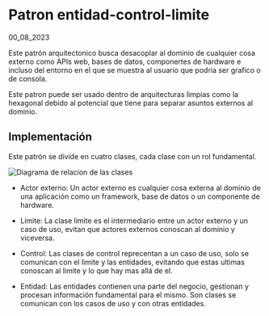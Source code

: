 # Patron entidad-control-limite
00_08_2023

Este patrón arquitectonico busca desacoplar al dominio de cualquier cosa externo como APIs web, bases de datos, componertes de hardware e incluso del entorno en el que se muestra al usuario que podria ser grafico o de consola. 

Este patron puede ser usado dentro de arquitecturas limpias como la hexagonal debido al potencial que tiene para separar asuntos externos al dominio.

## Implementación

Este patrón se divide en cuatro clases, cada clase con un rol fundamental.

![Diagrama de relacion de las clases]()

* Actor externo: Un actor externo es cualquier cosa externa al dominio de una aplicación como un framework, base de datos o un componente de hardware.

* Limite: La clase limite es el intermediario entre un actor externo y un caso de uso, evitan que actores externos conoscan al dominio y viceversa.

* Control: Las clases de control reprecentan a un caso de uso, solo se comunican con el limite y las entidades, evitando que estas ultimas conoscan al limite y lo que hay mas allá de el.

* Entidad: Las entidades contienen una parte del negocio, gestionan y procesan información fundamental para el mismo. Son clases se comunican con los casos de uso y con otras entidades.
